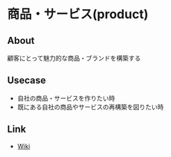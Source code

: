 # 商品・サービス(product)

## About
顧客にとって魅力的な商品・ブランドを構築する

## Usecase
* 自社の商品・サービスを作りたい時
* 既にある自社の商品やサービスの再構築を図りたい時

## Link
* [Wiki](https://github.com/hirokihonma/product/wiki)
